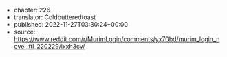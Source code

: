- chapter: 226
- translator: Coldbutteredtoast
- published: 2022-11-27T03:30:24+00:00
- source: https://www.reddit.com/r/MurimLogin/comments/yx70bd/murim_login_novel_ftl_220229/ixxh3cv/

